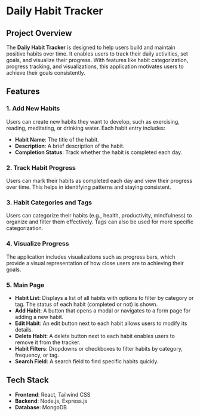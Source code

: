 # Daily Habit Tracker

## Project Overview

The **Daily Habit Tracker** is designed to help users build and maintain positive habits over time. It enables users to track their daily activities, set goals, and visualize their progress. With features like habit categorization, progress tracking, and visualizations, this application motivates users to achieve their goals consistently.

## Features

### 1. Add New Habits

Users can create new habits they want to develop, such as exercising, reading, meditating, or drinking water. Each habit entry includes:

- **Habit Name**: The title of the habit.
- **Description**: A brief description of the habit.
- **Completion Status**: Track whether the habit is completed each day.

### 2. Track Habit Progress

Users can mark their habits as completed each day and view their progress over time. This helps in identifying patterns and staying consistent.

### 3. Habit Categories and Tags

Users can categorize their habits (e.g., health, productivity, mindfulness) to organize and filter them effectively. Tags can also be used for more specific categorization.

### 4. Visualize Progress

The application includes visualizations such as progress bars, which provide a visual representation of how close users are to achieving their goals.

### 5. Main Page

- **Habit List**: Displays a list of all habits with options to filter by category or tag. The status of each habit (completed or not) is shown.
- **Add Habit**: A button that opens a modal or navigates to a form page for adding a new habit.
- **Edit Habit**: An edit button next to each habit allows users to modify its details.
- **Delete Habit**: A delete button next to each habit enables users to remove it from the tracker.
- **Habit Filters**: Dropdowns or checkboxes to filter habits by category, frequency, or tag.
- **Search Field**: A search field to find specific habits quickly.

## Tech Stack

- **Frontend**: React, Tailwind CSS
- **Backend**: Node.js, Express.js
- **Database**: MongoDB
